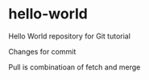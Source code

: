 # hello-world
Hello World repository for Git tutorial

Changes for commit

Pull is combinatioan of fetch and merge
